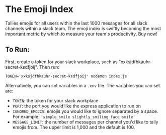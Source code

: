 # The Emoji Index

Tallies emojis for all users within the last 1000 messages for all slack channels within a slack team. The emoji index is swiftly becoming the most important metric by which to measure your team's productivity. Buy now!

## To Run:

First, create a token for your slack workplace, such as "xxksjdfhkauhr-secret-ksdfjoij". Then run:

```
TOKEN='xxksjdfhkauhr-secret-ksdfjoij' nodemon index.js
```

Alternatively, you can set variables in a `.env` file. The variables you can set are:

- `TOKEN`: the token for your slack workplace
- `PORT`: the port you would like the express application to run on
- `IGNORED_EMOJIS`: emojis you would like to ignore separated by a space. For example: `'simple_smile slightly_smiling_face smile'`
- `MESSAGE_LIMIT`: the number of messages per channel you'd like to tally emojis from. The upper limit is 1,000 and the default is 100.
